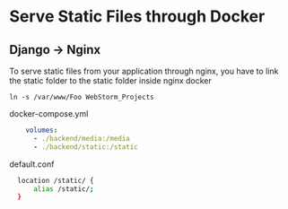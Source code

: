 # Serve Static Files through Docker
## Django -> Nginx 
To serve static files from your application through nginx, you have to link the static folder to the static folder inside nginx docker

```
ln -s /var/www/Foo WebStorm_Projects
```

docker-compose.yml
```yml
    volumes:
      - ./backend/media:/media
      - ./backend/static:/static
```
default.conf
```bash
  location /static/ {
      alias /static/;
  }
```